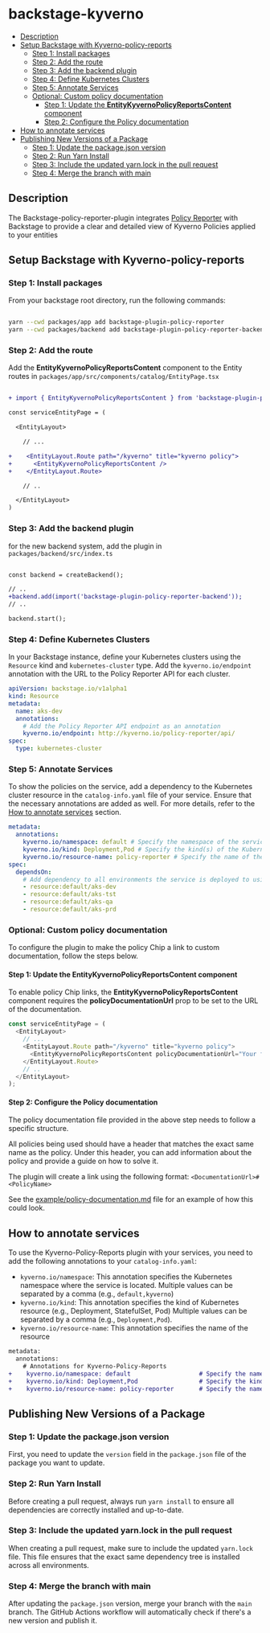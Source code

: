# backstage-kyverno

<!--toc:start-->

- [Description](#description)
- [Setup Backstage with Kyverno-policy-reports](#setup-backstage-with-kyverno-policy-reports)
  - [Step 1: Install packages](#step-1-install-packages)
  - [Step 2: Add the route](#step-2-add-the-route)
  - [Step 3: Add the backend plugin](#step-3-add-the-backend-plugin)
  - [Step 4: Define Kubernetes Clusters](#step-4-define-kubernetes-clusters)
  - [Step 5: Annotate Services](#step-5-annotate-services)
  - [Optional: Custom policy documentation](#optional-custom-policy-documentation)
    - [Step 1: Update the **EntityKyvernoPolicyReportsContent** component](#step-1-update-the-entitykyvernopolicyreportscontent-component)
    - [Step 2: Configure the Policy documentation](#step-2-configure-the-policy-documentation)
- [How to annotate services](#how-to-annotate-services)
- [Publishing New Versions of a Package](#publishing-new-versions-of-a-package)
  - [Step 1: Update the package.json version](#step-1-update-the-packagejson-version)
  - [Step 2: Run Yarn Install](#step-2-run-yarn-install)
  - [Step 3: Include the updated yarn.lock in the pull request](#step-3-include-the-updated-yarnlock-in-the-pull-request)
  - [Step 4: Merge the branch with main](#step-4-merge-the-branch-with-main)
  <!--toc:end-->

## Description

The Backstage-policy-reporter-plugin integrates [Policy Reporter](https://kyverno.github.io/policy-reporter/) with Backstage to provide a clear and detailed view of Kyverno Policies applied to your entities

## Setup Backstage with Kyverno-policy-reports

### Step 1: Install packages

From your backstage root directory, run the following commands:

```bash

yarn --cwd packages/app add backstage-plugin-policy-reporter
yarn --cwd packages/backend add backstage-plugin-policy-reporter-backend

```

### Step 2: Add the route

Add the **EntityKyvernoPolicyReportsContent** component to the Entity routes in `packages/app/src/components/catalog/EntityPage.tsx`

```diff

+ import { EntityKyvernoPolicyReportsContent } from 'backstage-plugin-policy-reporter';

const serviceEntityPage = (

  <EntityLayout>

    // ...

+    <EntityLayout.Route path="/kyverno" title="kyverno policy">
+      <EntityKyvernoPolicyReportsContent />
+    </EntityLayout.Route>

    // ..

  </EntityLayout>
)
```

### Step 3: Add the backend plugin

for the new backend system, add the plugin in `packages/backend/src/index.ts`

```diff

const backend = createBackend();

// ..
+backend.add(import('backstage-plugin-policy-reporter-backend'));
// ..

backend.start();

```

### Step 4: Define Kubernetes Clusters

In your Backstage instance, define your Kubernetes clusters using the `Resource` kind and `kubernetes-cluster` type. Add the `kyverno.io/endpoint` annotation with the URL to the Policy Reporter API for each cluster.

```yaml
apiVersion: backstage.io/v1alpha1
kind: Resource
metadata:
  name: aks-dev
  annotations:
    # Add the Policy Reporter API endpoint as an annotation
    kyverno.io/endpoint: http://kyverno.io/policy-reporter/api/
spec:
  type: kubernetes-cluster
```

### Step 5: Annotate Services

To show the policies on the service, add a dependency to the Kubernetes cluster resource in the `catalog-info.yaml` file of your service. Ensure that the necessary annotations are added as well. For more details, refer to the [How to annotate services](#how-to-annotate-services) section.

```yaml
metadata:
  annotations:
    kyverno.io/namespace: default # Specify the namespace of the service
    kyverno.io/kind: Deployment,Pod # Specify the kind(s) of the Kubernetes resource(s)
    kyverno.io/resource-name: policy-reporter # Specify the name of the resource
spec:
  dependsOn:
    # Add dependency to all environments the service is deployed to using the Resource entityRef
    - resource:default/aks-dev
    - resource:default/aks-tst
    - resource:default/aks-qa
    - resource:default/aks-prd
```

### Optional: Custom policy documentation

To configure the plugin to make the policy Chip a link to custom documentation, follow the steps below.

#### Step 1: Update the **EntityKyvernoPolicyReportsContent** component

To enable policy Chip links, the **EntityKyvernoPolicyReportsContent** component requires the **policyDocumentationUrl** prop to be set to the URL of the documentation.

```typescript
const serviceEntityPage = (
  <EntityLayout>
    // ...
    <EntityLayout.Route path="/kyverno" title="kyverno policy">
      <EntityKyvernoPolicyReportsContent policyDocumentationUrl="Your full URL link" />
    </EntityLayout.Route>
    // ..
  </EntityLayout>
);
```

#### Step 2: Configure the Policy documentation

The policy documentation file provided in the above step needs to follow a specific structure.

All policies being used should have a header that matches the exact same name as the policy. Under this header, you can add information about the policy and provide a guide on how to solve it.

The plugin will create a link using the following format: `<DocumentationUrl>#<PolicyName>`

See the [example/policy-documentation.md](example/policy-documentation.md) file for an example of how this could look.

## How to annotate services

To use the Kyverno-Policy-Reports plugin with your services, you need to add the following annotations to your `catalog-info.yaml`:

- `kyverno.io/namespace`: This annotation specifies the Kubernetes namespace where the service is located.
  Multiple values can be separated by a comma (e.g., `default,kyverno`)
- `kyverno.io/kind`: This annotation specifies the kind of Kubernetes resource (e.g., Deployment, StatefulSet, Pod)
  Multiple values can be separated by a comma (e.g., `Deployment,Pod`).
- `kyverno.io/resource-name`: This annotation specifies the name of the resource

```diff
metadata:
  annotations:
    # Annotations for Kyverno-Policy-Reports
+    kyverno.io/namespace: default                   # Specify the namespace(s) of the service
+    kyverno.io/kind: Deployment,Pod                 # Specify the kind(s) of the Kubernetes resource(s)
+    kyverno.io/resource-name: policy-reporter       # Specify the name of the resource
```

## Publishing New Versions of a Package

### Step 1: Update the package.json version

First, you need to update the `version` field in the `package.json` file of the package you want to update.

### Step 2: Run Yarn Install

Before creating a pull request, always run `yarn install` to ensure all dependencies are correctly installed and up-to-date.

### Step 3: Include the updated yarn.lock in the pull request

When creating a pull request, make sure to include the updated `yarn.lock` file. This file ensures that the exact same dependency tree is installed across all environments.

### Step 4: Merge the branch with main

After updating the `package.json` version, merge your branch with the `main` branch. The GitHub Actions workflow will automatically check if there's a new version and publish it.
